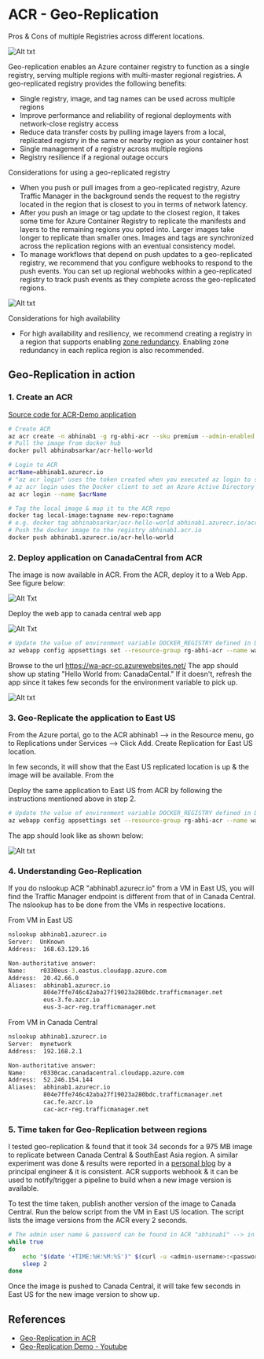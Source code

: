 # ACR - Geo-Replication
Pros & Cons of multiple Registries across different locations.

![Alt txt](/images/multiple-registries.png)

Geo-replication enables an Azure container registry to function as a single registry, serving multiple regions with multi-master regional registries.
A geo-replicated registry provides the following benefits:
* Single registry, image, and tag names can be used across multiple regions
* Improve performance and reliability of regional deployments with network-close registry access
* Reduce data transfer costs by pulling image layers from a local, replicated registry in the same or nearby region as your container host
* Single management of a registry across multiple regions
* Registry resilience if a regional outage occurs

Considerations for using a geo-replicated registry
* When you push or pull images from a geo-replicated registry, Azure Traffic Manager in the background sends the request to the registry located in the region that is closest to you in terms of network latency.
* After you push an image or tag update to the closest region, it takes some time for Azure Container Registry to replicate the manifests and layers to the remaining regions you opted into. Larger images take longer to replicate than smaller ones. Images and tags are synchronized across the replication regions with an eventual consistency model.
* To manage workflows that depend on push updates to a geo-replicated registry, we recommend that you configure webhooks to respond to the push events. You can set up regional webhooks within a geo-replicated registry to track push events as they complete across the geo-replicated regions.

![Alt txt](/images/geo-replicated-acr.png)

Considerations for high availability
* For high availability and resiliency, we recommend creating a registry in a region that supports enabling [zone redundancy](https://docs.microsoft.com/en-us/azure/container-registry/zone-redundancy). Enabling zone redundancy in each replica region is also recommended.

## Geo-Replication in action
### 1. Create an ACR
[Source code for ACR-Demo application](/src/acr-demo-readme.md)

```bash
# Create ACR
az acr create -n abhinab1 -g rg-abhi-acr --sku premium --admin-enabled true
# Pull the image from docker hub
docker pull abhinabsarkar/acr-hello-world

# Login to ACR
acrName=abhinab1.azurecr.io
# "az acr login" uses the token created when you executed az login to seamlessly authenticate your session with your registry
# az acr login uses the Docker client to set an Azure Active Directory token in the docker.config file. Once you've logged in this way, your credentials are cached, and subsequent docker commands in your session do not require a username or password.
az acr login --name $acrName 

# Tag the local image & map it to the ACR repo
docker tag local-image:tagname new-repo:tagname
# e.g. docker tag abhinabsarkar/acr-hello-world abhinab1.azurecr.io/acr-hello-world
# Push the docker image to the registry abhinab1.acr.io
docker push abhinab1.azurecr.io/acr-hello-world
```

### 2. Deploy application on CanadaCentral from ACR
The image is now available in ACR. From the ACR, deploy it to a Web App. See figure below:

![Alt Txt](/images/deploy-to-web-app.png)

Deploy the web app to canada central web app

![Alt Txt](/images/wa-acr-cc.png)

```bash
# Update the value of environment variable DOCKER_REGISTRY defined in Dockerfile 
az webapp config appsettings set --resource-group rg-abhi-acr --name wa-acr-cc --settings DOCKER_REGISTRY="abhinab1.azurecr.io"
```

Browse to the url https://wa-acr-cc.azurewebsites.net/ The app should show up stating "Hello World from: CanadaCental." If it doesn't, refresh the app since it takes few seconds for the environment variable to pick up.

![Alt txt](/images/acr-demo-app.png)

### 3. Geo-Replicate the application to East US
From the Azure portal, go to the ACR abhinab1 --> in the Resource menu, go to Replications under Services --> Click Add. Create Replication for East US location.

In few seconds, it will show that the East US replicated location is up & the image will be available. From the 

Deploy the same application to East US from ACR by following the instructions mentioned above in step 2. 

```bash
# Update the value of environment variable DOCKER_REGISTRY defined in Dockerfile 
az webapp config appsettings set --resource-group rg-abhi-acr --name wa-acr-eastus --settings DOCKER_REGISTRY="abhinab1.azurecr.io"
```

The app should look like as shown below: 

![Alt txt](/images/acr-demo-app-eastus.png)

### 4. Understanding Geo-Replication
If you do nslookup ACR "abhinab1.azurecr.io" from a VM in East US, you will find the Traffic Manager endpoint is different from that of in Canada Central. The nslookup has to be done from the VMs in respective locations.

From VM in East US
```cmd
nslookup abhinab1.azurecr.io
Server:  UnKnown
Address:  168.63.129.16

Non-authoritative answer:
Name:    r0330eus-3.eastus.cloudapp.azure.com
Address:  20.42.66.0
Aliases:  abhinab1.azurecr.io
          804e7ffe746c42aba27f19023a280bdc.trafficmanager.net
          eus-3.fe.azcr.io
          eus-3-acr-reg.trafficmanager.net
```
From VM in Canada Central
```bash
nslookup abhinab1.azurecr.io
Server:  mynetwork
Address:  192.168.2.1

Non-authoritative answer:
Name:    r0330cac.canadacentral.cloudapp.azure.com
Address:  52.246.154.144
Aliases:  abhinab1.azurecr.io
          804e7ffe746c42aba27f19023a280bdc.trafficmanager.net
          cac.fe.azcr.io
          cac-acr-reg.trafficmanager.net
```

### 5. Time taken for Geo-Replication between regions
I tested geo-replication & found that it took 34 seconds for a 975 MB image to replicate between Canada Central & SouthEast Asia region. A similar experiment was done & results were reported in a [personal blog](https://arsenvlad.medium.com/experiment-to-better-understand-azure-container-registry-geo-replication-behavior-775efac7a564) by a principal engineer & it is consistent. ACR supports webhook & it can be used to notify/trigger a pipeline to build when a new image version is available.

To test the time taken, publish another version of the image to Canada Central. Run the below script from the VM in East US location. The script lists the image versions from the ACR every 2 seconds.
```bash
# The admin user name & password can be found in ACR "abhinab1" --> in the Resource menu, go to Access Keys under Settings
while true
do
    echo "$(date '+TIME:%H:%M:%S')" $(curl -u <admin-username>:<password> https://abhinab1.azurecr.io/v2/acr-hello-world/tags/list) | tee -a logfile
    sleep 2
done
```
Once the image is pushed to Canada Central, it will take few seconds in East US for the new image version to show up. 

## References
* [Geo-Replication in ACR](https://docs.microsoft.com/en-us/azure/container-registry/container-registry-geo-replication)
* [Geo-Replication Demo - Youtube](https://www.youtube.com/watch?v=NcB1Ji-DciI)